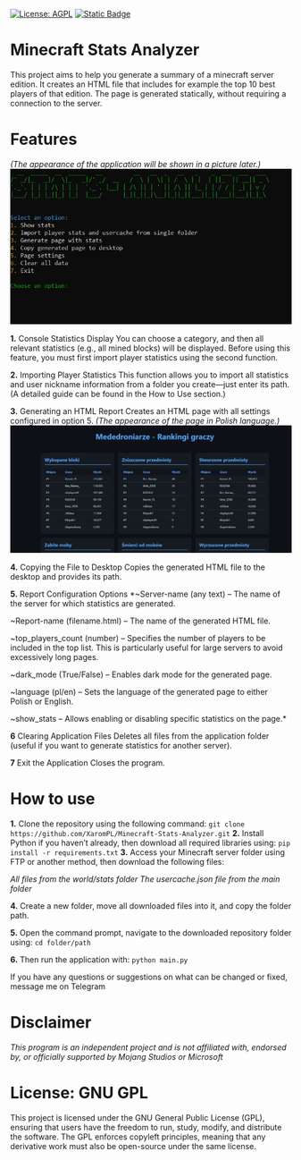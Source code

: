 [![License: AGPL](https://img.shields.io/badge/license-AGPL-green?style=for-the-badge)](https://github.com/XaromPL/Minecraft-Stats-Analyzer/blob/main/LICENSE)
[![Static Badge](https://img.shields.io/badge/telegram-blue?style=for-the-badge&logo=telegram&logoColor=white&logoSize=auto)](https://t.me/mrxarom)

# Minecraft Stats Analyzer
This project aims to help you generate a summary of a minecraft server edition. It creates an HTML file that includes for example the top 10 best players of that edition. The page is generated statically, without requiring a connection to the server.

# Features
*(The appearance of the application will be shown in a picture later.)*
![App viev](media/screen1.PNG)

**1.** Console Statistics Display You can choose a category, and then all relevant statistics (e.g., all mined blocks) will be displayed. Before using this feature, you must first import player statistics using the second function.

**2.** Importing Player Statistics This function allows you to import all statistics and user nickname information from a folder you create—just enter its path. (A detailed guide can be found in the How to Use section.)

**3.** Generating an HTML Report Creates an HTML page with all settings configured in option 5.
*(The appearance of the page in Polish language.)*
![App viev](media/screen2.PNG)

**4.** Copying the File to Desktop Copies the generated HTML file to the desktop and provides its path.

**5.** Report Configuration Options
*~Server-name (any text) – The name of the server for which statistics are generated.

~Report-name (filename.html) – The name of the generated HTML file.

~top_players_count (number) – Specifies the number of players to be included in the top list. This is particularly useful for large servers to avoid excessively long pages.

~dark_mode (True/False) – Enables dark mode for the generated page.

~language (pl/en) – Sets the language of the generated page to either Polish or English.

~show_stats – Allows enabling or disabling specific statistics on the page.*

**6** Clearing Application Files Deletes all files from the application folder (useful if you want to generate statistics for another server).

**7** Exit the Application Closes the program.

# How to use
**1.** Clone the repository using the following command:
`git clone https://github.com/XaromPL/Minecraft-Stats-Analyzer.git`
**2.** Install Python if you haven’t already, then download all required libraries using:
`pip install -r requirements.txt`
**3.** Access your Minecraft server folder using FTP or another method, then download the following files:

*All files from the world/stats folder*
*The usercache.json file from the main folder*

**4.** Create a new folder, move all downloaded files into it, and copy the folder path.

**5.** Open the command prompt, navigate to the downloaded repository folder using:
`cd folder/path`

**6.** Then run the application with:
`python main.py`

If you have any questions or suggestions on what can be changed or fixed, message me on Telegram 

# Disclaimer
*This program is an independent project and is not affiliated with, endorsed by, or officially supported by Mojang Studios or Microsoft*

# License: GNU GPL
This project is licensed under the GNU General Public License (GPL), ensuring that users have the freedom to run, study, modify, and distribute the software. The GPL enforces copyleft principles, meaning that any derivative work must also be open-source under the same license.

